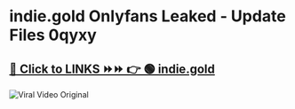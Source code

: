 
 # indie.gold Onlyfans Leaked - Update Files 0qyxy

## <h2><a href="https://clipsfans.com/indie.gold&ref=git">🔗 Click to LINKS ⏩⏩ 👉 🟢 indie.gold </a></h2>

<a href="https://clipsfans.com/indie.gold&ref=git" rel="nofollow" data-target="animated-image.originalLink"><img src="https://i.ibb.co.com/xMMVF88/686577567.gif" alt="Viral Video Original" style="max-width: 100%; display: inline-block;" data-target="animated-image.originalImage"></a>

